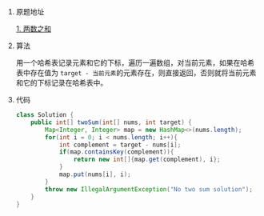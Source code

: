 1. 原题地址

   [1. 两数之和](https://leetcode-cn.com/problems/two-sum/)

2. 算法

   用一个哈希表记录元素和它的下标，遍历一遍数组，对当前元素，如果在哈希表中存在值为 `target - 当前元素`的元素存在，则直接返回，否则就将当前元素和它的下标记录在哈希表中。

3. 代码

   ```java
   class Solution {
       public int[] twoSum(int[] nums, int target) {
           Map<Integer, Integer> map = new HashMap<>(nums.length);
           for(int i = 0; i < nums.length; i++){
               int complement = target - nums[i];
               if(map.containsKey(complement)){
                   return new int[]{map.get(complement), i};
               }
               map.put(nums[i], i);
           }
           throw new IllegalArgumentException("No two sum solution");
       }
   }
   ```

   


